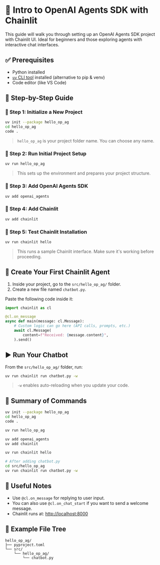 
# 📘 Intro to OpenAI Agents SDK with Chainlit

This guide will walk you through setting up an OpenAI Agents SDK project with Chainlit UI. Ideal for beginners and those exploring agents with interactive chat interfaces.

## ✅ Prerequisites

- Python installed
- [`uv` CLI tool](https://github.com/astral-sh/uv) installed (alternative to pip & venv)
- Code editor (like VS Code)

## 🚀 Step-by-Step Guide

### 🔹 Step 1: Initialize a New Project

```bash
uv init --package hello_op_ag
cd hello_op_ag
code .
```

> `hello_op_ag` is your project folder name. You can choose any name.

### 🔹 Step 2: Run Initial Project Setup

```bash
uv run hello_op_ag
```

> This sets up the environment and prepares your project structure.

### 🔹 Step 3: Add OpenAI Agents SDK

```bash
uv add openai_agents
```

### 🔹 Step 4: Add Chainlit

```bash
uv add chainlit
```

### 🔹 Step 5: Test Chainlit Installation

```bash
uv run chainlit hello
```

> This runs a sample Chainlit interface. Make sure it's working before proceeding.

## 🧠 Create Your First Chainlit Agent

1. Inside your project, go to the `src/hello_op_ag/` folder.
2. Create a new file named `chatbot.py`.

Paste the following code inside it:

```python
import chainlit as cl

@cl.on_message
async def main(message: cl.Message):
    # Custom logic can go here (API calls, prompts, etc.)
    await cl.Message(
        content=f"Received: {message.content}",
    ).send()
```

## ▶️ Run Your Chatbot

From the `src/hello_op_ag/` folder, run:

```bash
uv run chainlit run chatbot.py -w
```

> `-w` enables auto-reloading when you update your code.

## 📝 Summary of Commands

```bash
uv init --package hello_op_ag
cd hello_op_ag
code .

uv run hello_op_ag

uv add openai_agents
uv add chainlit

uv run chainlit hello

# After adding chatbot.py
cd src/hello_op_ag
uv run chainlit run chatbot.py -w
```

## 📄 Useful Notes

- Use `@cl.on_message` for replying to user input.
- You can also use `@cl.on_chat_start` if you want to send a welcome message.
- Chainlit runs at: [http://localhost:8000](http://localhost:8000)

## 🧾 Example File Tree

```
hello_op_ag/
├── pyproject.toml
└── src/
    └── hello_op_ag/
        └── chatbot.py
```
